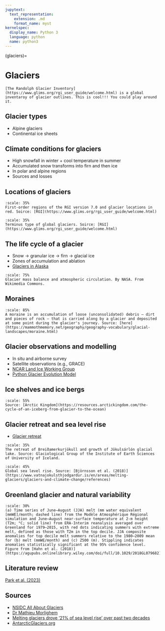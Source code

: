 ```yaml
---
jupytext:
  text_representation:
    extension: .md
    format_name: myst
kernelspec:
  display_name: Python 3
  language: python
  name: python3
---
```


(glaciers)=

# Glaciers

```{note}
[The Randolph Glacier Inventory](https://www.glims.org/rgi_user_guide/welcome.html) is a global inventaroy of glacier outlines. This is cool!!! You could play around it.
```

## Glacier types
- Alpine glaciers
- Continental ice sheets

## Climate conditions for glaciers
- High snowfall in winter + cool temperature in summer
- Accumulated snow transforms into firn and then ice
- In polar and alpine regions 
- Sources and losses

## Locations of glaciers 
```{figure} /_static/lecture_specific/lecture1_figures/global_map_glaciers_tmp1.jpeg
:scale: 35%
First-order regions of the RGI version 7.0 and glacier locations in red. Soirce: [RGI](https://www.glims.org/rgi_user_guide/welcome.html)
```

```{figure} /_static/lecture_specific/lecture1_figures/global_glacier_map_term_type.jpeg
:scale: 35%
Terminus type of global glaciers. Soirce: [RGI](https://www.glims.org/rgi_user_guide/welcome.html)
```

## The life cycle of a glacier

- Snow -> granular ice -> firn -> glacial ice
- Zones of accumulation and ablation
- [Glaciers in Alaska](https://www.nytimes.com/interactive/2021/04/13/climate/muldrow-glacier-alaska-mount-denali.html?campaign_id=190&emc=edit_ufn_20210415&instance_id=29272&nl=updates-from-the-newsroom&regi_id=137798370&segment_id=55645&te=1&user_id=2965ea70db4c6fab16f65fb9d771d3c3)

```{figure} /_static/lecture_specific/lecture1_figures/glacier_mass_balance_tmp1.png
:scale: 75%
Glacier mass balance and atmospheric circulation. By NASA. From Wikimedia Commons.
```

## Moraines
```{figure} /_static/lecture_specific/lecture1_figures/moraine_tmp1.jpg
:scale: 85%
A moraine is an accumulation of loose (unconsolidated) debris – dirt and pieces of rock – that is carried along by a glacier and deposited at some point during the glacier's journey. Source: [here](https://mammothmemory.net/geography/geography-vocabulary/glacial-landscapes/moraine.html)
```

## Glacier observations and modelling
- In situ and airborne survey
- Satellite observations (e.g., GRACE)
- [NCAR Land Ice Working Group](http://www.cesm.ucar.edu/working_groups/Land+Ice/)
- [Python Glacier Evolution Model](https://github.com/drounce/PyGEM/wiki)


## Ice shelves and ice bergs
```{figure} /_static/lecture_specific/lecture1_figures/ice_shelves_tmp1.jpg
:scale: 55%
Source: [Arctic Kingdom](https://resources.arctickingdom.com/the-cycle-of-an-iceberg-from-glacier-to-the-ocean) 
```

## Glacier retreat and sea level rise

- [Glacier retreat](https://www.youtube.com/watch?time_continue=7&v=E4Zc_KuXMkA&feature=emb_logo)

```{figure} /_static/lecture_specific/lecture1_figures/glacier_retreat.jpeg
:scale: 35%
The retreat of Breiðamerkurjökull and growth of Jökulsárlón glacial lake. Source: Glaciological Group of the Institute of Earth Sciences of University of Iceland.
```

```{figure} /_static/lecture_specific/lecture1_figures/glaciers_slr.jpeg
:scale: 45%
Global sea level rise. Source: [Björnsson et al. (2018)](https://www.vatnajokulsthjodgardur.is/en/areas/melting-glaciers/glaciers-and-climate-change/references)
```

## Greenland glacier and natural variability
```{figure} /_static/lecture_specific/lecture1_figures/glacier_atm_tmp1.jpg
:scale: 30%
(a) Time series of June–August (JJA) melt (mm water equivalent [mmWE]/month; dashed line) from the Modèle Atmosphérique Régional simulation and June–August near-surface temperature at 2-m height (T2m; °C; solid line) from ERA-Interim reanalysis averaged over Greenland for 1979–2015, with red dots indicating summers with extreme melt, defined as those with T2m in the top decile. JJA composite anomalies for top decile melt summers relative to the 1980–2009 mean for (b) melt (mmWE/month) and (c) Z500 (m). Stippling indicates anomalies statistically significant at the 95% confidence level. Figure from [Hahn et al. (2018)](https://agupubs.onlinelibrary.wiley.com/doi/full/10.1029/2018GL079682)
```

## Literature review
[Park et al. (2023)](https://www.nature.com/articles/s41467-023-36051-9)


## Sources
- [NSIDC All About Glaciers](https://nsidc.org/cryosphere/glaciers )
- [Dr Mathieu Morlighem](https://www.youtube.com/watch?v=EApyLVCng9I)
- [Melting glaciers drove ‘21% of sea level rise’ over past two decades](https://www.carbonbrief.org/melting-glaciers-drove-21-of-sea-level-rise-over-past-two-decades?fbclid=IwAR3C-b-S9n3YqZlU0fEK3fH15Go9jNZKv9Pu2xzcZDFKUvJcmSvH9_9Mxew)
- [AntarcticGlaciers.org](https://www.antarcticglaciers.org/glacier-processes/mass-balance/introduction-glacier-mass-balance/)



